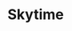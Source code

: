 # Skytime
<!-- 
Tech stack = React+Typescript 
use the tanstack query for state mangement 
Open weather Api use for the get real time weather information
dashboard of app to search the city   
![Screenshot 2024-11-20 185327](https://github.com/user-attachments/assets/59f96ff7-9960-4ffa-9efd-14231d05abba)
specific city page 
![Screenshot 2024-11-20 185353](https://github.com/user-attachments/assets/067c59a5-dee5-4485-a8b4-ede1f342ff60)


Features:
1. search city
2. get realtime weather report
3. hourly weather report in graphical representaion
4. 6 day weather forecast
5. weather deatil like sunrise,sunset , wind direction, pressure  -->
